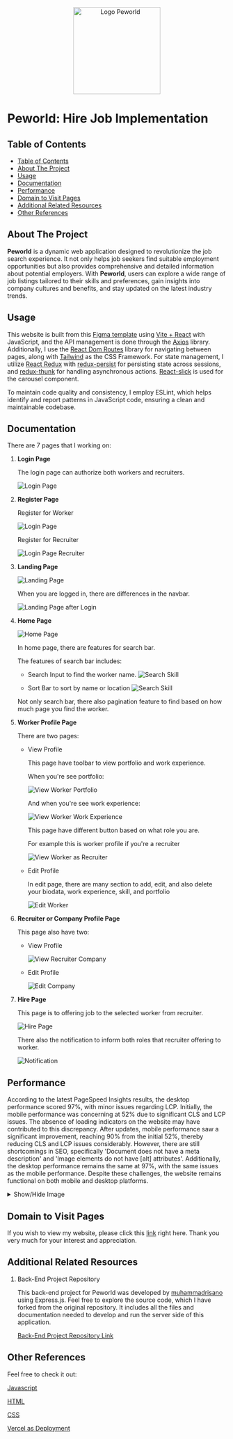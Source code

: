 <div align="center">
  <img src="./src/assets/img/header-logo.png" alt="Logo Peworld" width="200"/>
</div>

# Peworld: Hire Job Implementation

## Table of Contents

- [Table of Contents](#table-of-contents)
- [About The Project](#about-the-project)
- [Usage](#usage)
- [Documentation](#documentation)
- [Performance](#performance)
- [Domain to Visit Pages](#domain-to-visit-pages)
- [Additional Related Resources](#additional-related-resources)
- [Other References](#other-references)

## About The Project

**Peworld** is a dynamic web application designed to revolutionize the job search experience. It not only helps job seekers find suitable employment opportunities but also provides comprehensive and detailed information about potential employers. With **Peworld**, users can explore a wide range of job listings tailored to their skills and preferences, gain insights into company cultures and benefits, and stay updated on the latest industry trends.

## Usage

This website is built from this [Figma template](https://www.figma.com/design/ZhfxykSA0qzko0PMs9aPOp/HireJob?node-id=67-0&t=l9ZG0nyceo9PbVaE-0) using [Vite + React](https://vitejs.dev/) with JavaScript, and the API management is done through the [Axios](https://axios-http.com/) library. Additionally, I use the [React Dom Routes](https://reactrouter.com/en/main) library for navigating between pages, along with [Tailwind](https://tailwindcss.com/) as the CSS Framework. For state management, I utilize [React Redux](https://redux.js.org/) with [redux-persist](https://github.com/rt2zz/redux-persist) for persisting state across sessions, and [redux-thunk](https://github.com/reduxjs/redux-thunk) for handling asynchronous actions. [React-slick](https://react-slick.neostack.com/) is used for the carousel component.

To maintain code quality and consistency, I employ ESLint, which helps identify and report patterns in JavaScript code, ensuring a clean and maintainable codebase.

## Documentation

There are 7 pages that I working on:

1.  **Login Page**

    The login page can authorize both workers and recruiters.

    ![Login Page](./public/screenshots/Login-Page.png)

2.  **Register Page**

    Register for Worker

    ![Login Page](./public/screenshots/Register-Page.png)

    Register for Recruiter

    ![Login Page Recruiter](./public/screenshots/Register-Recruiter-Page.png)

3.  **Landing Page**

    ![Landing Page](./public/screenshots/Landing-Page.png)

    When you are logged in, there are differences in the navbar.

    ![Landing Page after Login](./public/screenshots/Landing-Page-After-Login.png)

4.  **Home Page**

    ![Home Page](./public/screenshots/Home-Page.png)

    In home page, there are features for search bar.

    The features of search bar includes:

    - Search Input to find the worker name.
      ![Search Skill](./public/screenshots/Home-Page-Search-Input.png)

    - Sort Bar to sort by name or location
      ![Search Skill](./public/screenshots/Home-Page-Sort-Bar.png)

    Not only search bar, there also pagination feature to find based on how much page you find the worker.

5.  **Worker Profile Page**

    There are two pages:

    - View Profile

      This page have toolbar to view portfolio and work experience.

      When you're see portfolio:

      ![View Worker Portfolio](./public/screenshots/View-Worker-Page-Portofolio-As-Worker.png)

      And when you're see work experience:

      ![View Worker Work Experience](./public/screenshots/View-Worker-Page-WorkExp-As-Worker.png)

      This page have different button based on what role you are.

      For example this is worker profile if you're a recruiter

      ![View Worker as Recruiter](./public/screenshots/View-Worker-As-Recruiter.png)

    - Edit Profile

      In edit page, there are many section to add, edit, and also delete your biodata, work experience, skill, and portfolio

      ![Edit Worker](./public/screenshots/Edit-Worker-Page.png)

6.  **Recruiter or Company Profile Page**

    This page also have two:

    - View Profile

      ![View Recruiter Company](./public/screenshots/View-Recruiter-Page.png)

    - Edit Profile

      ![Edit Company](./public/screenshots/Edit-Recruiter-Page.png)

7.  **Hire Page**

    This page is to offering job to the selected worker from recruiter.

    ![Hire Page](./public/screenshots/Hire-Page.png)

    There also the notification to inform both roles that recruiter offering to worker.

    ![Notification](./public/screenshots/Notification-After-Hire-Worker.png)

## Performance

According to the latest PageSpeed Insights results, the desktop performance scored 97%, with minor issues regarding LCP. Initially, the mobile performance was concerning at 52% due to significant CLS and LCP issues. The absence of loading indicators on the website may have contributed to this discrepancy. After updates, mobile performance saw a significant improvement, reaching 90% from the initial 52%, thereby reducing CLS and LCP issues considerably. However, there are still shortcomings in SEO, specifically 'Document does not have a meta description' and 'Image elements do not have [alt] attributes'. Additionally, the desktop performance remains the same at 97%, with the same issues as the mobile performance. Despite these challenges, the website remains functional on both mobile and desktop platforms.

<details>
  <summary>Show/Hide Image</summary>
  <br>
  <img src="./public/screenshots/Performance-Mobile.png" alt="Performance Mobile">
  <img src="./public/screenshots/Performance-Desktop.png" alt="Performance Desktop">
</details>

## Domain to Visit Pages

If you wish to view my website, please click this [link](https://peworld-hirejob.vercel.app/) right here. Thank you very much for your interest and appreciation.

## Additional Related Resources

1. Back-End Project Repository

   This back-end project for Peworld was developed by [muhammadrisano](https://github.com/muhammadrisano) using Express.js. Feel free to explore the source code, which I have forked from the original repository. It includes all the files and documentation needed to develop and run the server side of this application.

   [Back-End Project Repository Link](https://github.com/harbanery/be-peworld-hirejob-app)

## Other References

Feel free to check it out:

[Javascript](https://www.w3schools.com/js/)

[HTML](https://www.w3schools.com/html/)

[CSS](https://www.w3schools.com/css/)

[Vercel as Deployment](https://vercel.com/)
